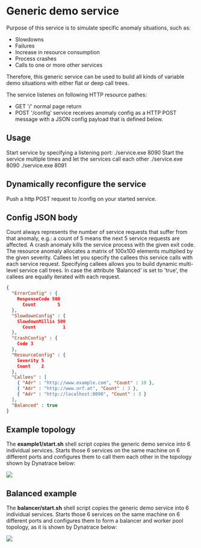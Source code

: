 # Generic demo service

Purpose of this service is to simulate specific anomaly situations, such as:

- Slowdowns
- Failures
- Increase in resource consumption
- Process crashes
- Calls to one or more other services

Therefore, this generic service can be used to build all kinds of variable demo 
situations with either flat or deep call trees.

The service listenes on following HTTP resource pathes:
- GET '/' normal page return
- POST '/config' service receives anomaly config as a HTTP POST message with a JSON config payload that is defined below.

## Usage

Start service by specifying a listening port:
./service.exe 8090
Start the service multiple times and let the services call each other
./service.exe 8090
./service.exe 8091

## Dynamically reconfigure the service

Push a http POST request to /config on your started service.

## Config JSON body

Count always represents the number of service requests that suffer from that anomaly, e.g.: a count of 5 means the next 5 service requests are affected.
A crash anomaly kills the service process with the given exit code. The resource anomaly allocates a matrix of 100x100 elements multiplied by the given severity. 
Callees let you specify the callees this service calls with each service request. Specifying callees allows you to build dynamic multi-level service call trees.
In case the attribute 'Balanced' is set to 'true', the callees are equally iterated with each request.

```json
{
  "ErrorConfig" : {
    ResponseCode 500
	  Count        5
  },
  "SlowdownConfig" : {
    SlowdownMillis 500
	  Count          1
  },
  "CrashConfig" : {
    Code 3
  },
  "ResourceConfig" : {
    Severity 5
    Count    2
  },
  "Callees" : [
    { "Adr" : "http://www.example.com", "Count" : 10 },
    { "Adr" : "http://www.orf.at", "Count" : 3 },
    { "Adr" : "http://localhost:8090", "Count" : 3 }
  ],
  "Balanced" : true
}
```

## Example topology

The **example1/start.sh** shell script copies the generic demo service into 6 individual services. Starts those 6 services on the same machine on 6 different ports and configures them to call them each other in the topology shown by Dynatrace below:

![](examples/example1/example1.png)

## Balanced example

The **balancer/start.sh** shell script copies the generic demo service into 6 individual services. Starts those 6 services on the same machine on 6 different ports and configures them to form a balancer and worker pool topology, as it is shown by Dynatrace below:

![](examples/balancer/balancer.png)



